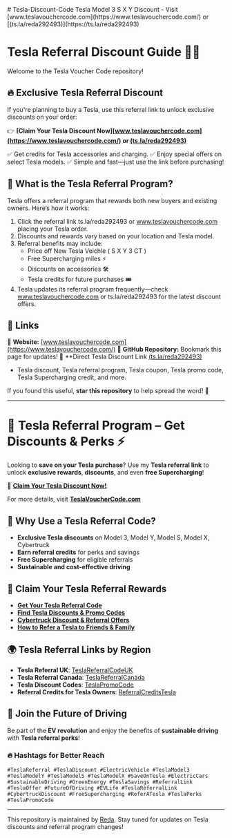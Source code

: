<meta name="google-site-verification" content="zMPM_BbicqOAmo0s6yBpnbM14V1OmyepBvpDQEkJMfA" />
# Tesla-Discount-Code
Tesla Model 3 S X Y Discount - Visit [www.teslavouchercode.com](https://www.teslavouchercode.com/) or [(ts.la/reda292493)](https://ts.la/reda292493)

# Tesla Referral Discount Guide 🚗💨

Welcome to the Tesla Voucher Code repository!

## 🔥 Exclusive Tesla Referral Discount

If you're planning to buy a Tesla, use this referral link to unlock exclusive discounts on your order:

👉 **[Claim Your Tesla Discount Now][www.teslavouchercode.com](https://www.teslavouchercode.com/) or [(ts.la/reda292493)](https://ts.la/reda292493)**

✅ Get credits for Tesla accessories and charging.
✅ Enjoy special offers on select Tesla models.
✅ Simple and fast—just use the link before purchasing!

## 🚗 What is the Tesla Referral Program?

Tesla offers a referral program that rewards both new buyers and existing owners. Here’s how it works:

1. Click the referral link ts.la/reda292493 or www.teslavouchercode.com placing your Tesla order.
2. Discounts and rewards vary based on your location and Tesla model.
3. Referral benefits may include:
   - Price off New Tesla Veichle ( S X Y 3 CT )
   - Free Supercharging miles ⚡
   - Discounts on accessories 🛠️
   - Tesla credits for future purchases 🎟️
5. Tesla updates its referral program frequently—check www.teslavouchercode.com or ts.la/reda292493 for the latest discount offers.

## 🔗 Links

📌 **Website:** [www.teslavouchercode.com](https://www.teslavouchercode.com/)
📌 **GitHub Repository:** Bookmark this page for updates!
📌 **Direct Tesla Discount Link [(ts.la/reda292493)](https://ts.la/reda292493)


- Tesla discount, Tesla referral program, Tesla coupon, Tesla promo code, Tesla Supercharging credit, and more.

If you found this useful, **star this repository** to help spread the word! 🚀

---

# 🚗 Tesla Referral Program – Get Discounts & Perks ⚡  

Looking to **save on your Tesla purchase**? Use my **Tesla referral link** to unlock **exclusive rewards**, **discounts**, and even **free Supercharging**!  

🔗 **[Claim Your Tesla Discount Now!](https://ts.la/reda292493)**  

For more details, visit **[TeslaVoucherCode.com](https://www.teslavouchercode.com/)**  

## 🎯 Why Use a Tesla Referral Code?  
- **Exclusive Tesla discounts** on Model 3, Model Y, Model S, Model X, Cybertruck  
- **Earn referral credits** for perks and savings  
- **Free Supercharging** for eligible referrals  
- **Sustainable and cost-effective driving**  

## 🔗 Claim Your Tesla Referral Rewards  
- **[Get Your Tesla Referral Code](https://ts.la/reda292493)**  
- **[Find Tesla Discounts & Promo Codes](https://www.teslavouchercode.com/)**  
- **[Cybertruck Discount & Referral Offers](https://ts.la/reda292493)**  
- **[How to Refer a Tesla to Friends & Family](https://www.teslavouchercode.com/)**  

## 🌍 Tesla Referral Links by Region  
- **Tesla Referral UK**: [TeslaReferralCodeUK](https://ts.la/reda292493)  
- **Tesla Referral Canada**: [TeslaReferralCanada](https://ts.la/reda292493)  
- **Tesla Discount Codes**: [TeslaPromoCode](https://ts.la/reda292493)  
- **Referral Credits for Tesla Owners**: [ReferralCreditsTesla](https://ts.la/reda292493)  

## 🚀 Join the Future of Driving  
Be part of the **EV revolution** and enjoy the benefits of **sustainable driving** with **Tesla referral perks**!  

### 🔥 Hashtags for Better Reach  
`#TeslaReferral #TeslaDiscount #ElectricVehicle #TeslaModel3 #TeslaModelY #TeslaModelS #TeslaModelX #SaveOnTesla #ElectricCars #SustainableDriving #GreenEnergy #TeslaSavings #ReferralLink #TeslaOffer #FutureOfDriving #EVLife #TeslaReferralLink #CybertruckDiscount #FreeSupercharging #ReferATesla #TeslaPerks #TeslaPromoCode`  

---

This repository is maintained by [Reda](https://teslavouchercode.com). Stay tuned for updates on Tesla discounts and referral program changes!
